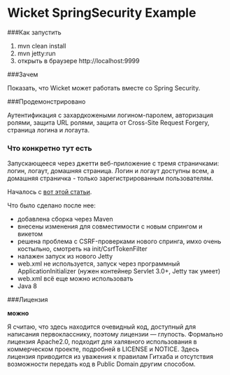 Wicket SpringSecurity Example
=============================

###Как запустить

1. mvn clean install
2. mvn jetty:run
3. открыть в браузере http://localhost:9999

###Зачем

Показать, что Wicket может работать вместе со Spring Security.

###Продемонстрировано

Аутентификация с захардкожеными логином-паролем, авторизация ролями, защита URL ролями, защита от Cross-Site Request Forgery, страница логина и логаута.

### Что конкретно тут есть

Запускающееся через джетти веб-приложение с тремя страничками: логин, логаут, домашняя страница. Логин и логаут доступны всем, а домашняя страничка - только зарегистрированным пользователям.

Началось с [вот этой статьи](https://codepitbull.wordpress.com/2013/07/31/using-spring-security-3-with-wicket-6-authroles-and-javaconfig-and-a-little-servlet-3/).

Что было сделано после нее:

* добавлена сборка через Maven
* внесены изменения для совместимости с новым спрингом и викетом
* решена проблема с CSRF-проверками нового спринга, имхо очень костыльно, смотреть на init/CsrfTokenFilter
* налажен запуск из нового Jetty
* web.xml не используется, запуск через программный ApplicationInitializer (нужен контейнер Servlet 3.0+, Jetty так умеет)
* web.xml всё еще можно использовать
* Java 8

###Лицензия

**можно**

Я считаю, что здесь находится очевидный код, доступный для написания первокласснику, поэтому лицензии — глупость.
Формально лицензия Apache2.0, подходит для халявного использования в коммерческом проекте, подробней в LICENSE и NOTICE.
Здесь лицензия приводится из уважения к правилам Гитхаба и отсутствия возможности передать код в Public Domain другим способом.


